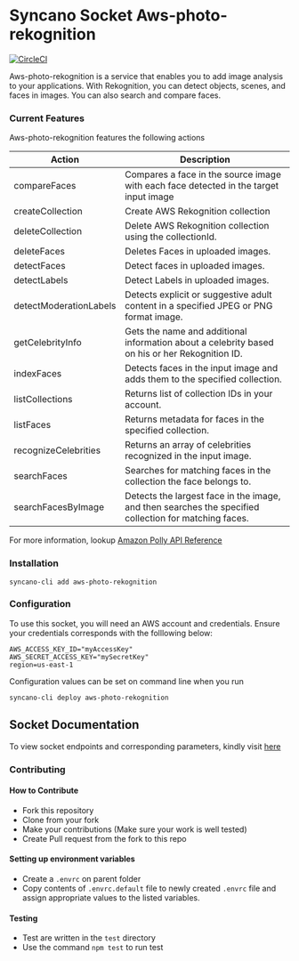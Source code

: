 # Syncano Socket Aws-photo-rekognition

[![CircleCI](https://circleci.com/gh/Syncano/syncano-socket-aws-rekognition/tree/implement-photo-rekognition-using-imageUrl.svg?style=svg)](https://circleci.com/gh/Syncano/syncano-socket-aws-rekognition/tree/implement-photo-rekognition-using-imageUrl)

Aws-photo-rekognition is a service that enables you to add image analysis to your applications. With Rekognition, you can detect objects, scenes, and faces in images. You can also search and compare faces.

### Current Features

Aws-photo-rekognition features the following actions

| Action                 | Description                                                                                           |
| ---------------------- | ----------------------------------------------------------------------------------------------------- |
| compareFaces           | Compares a face in the source image with each face detected in the target input image                 |
| createCollection       | Create AWS Rekognition collection                                                                     |
| deleteCollection       | Delete AWS Rekognition collection using the collectionId.                                             |
| deleteFaces            | Deletes Faces in uploaded images.                                                                     |
| detectFaces            | Detect faces in uploaded images.                                                                      |
| detectLabels           | Detect Labels in uploaded images.                                                                     |
| detectModerationLabels | Detects explicit or suggestive adult content in a specified JPEG or PNG format image.                 |
| getCelebrityInfo       | Gets the name and additional information about a celebrity based on his or her Rekognition ID.        |
| indexFaces             | Detects faces in the input image and adds them to the specified collection.                           |
| listCollections        | Returns list of collection IDs in your account.                                                       |
| listFaces              | Returns metadata for faces in the specified collection.                                               |
| recognizeCelebrities   | Returns an array of celebrities recognized in the input image.                                        |
| searchFaces            | Searches for matching faces in the collection the face belongs to.                                    |
| searchFacesByImage     | Detects the largest face in the image, and then searches the specified collection for matching faces. |

For more information, lookup [Amazon Polly API Reference](https://docs.aws.amazon.com/polly/latest/dg/API_Reference.html)

### Installation

```
syncano-cli add aws-photo-rekognition
```

### Configuration

To use this socket, you will need an AWS account and credentials. Ensure your credentials corresponds with the folllowing below:

```
AWS_ACCESS_KEY_ID="myAccessKey"
AWS_SECRET_ACCESS_KEY="mySecretKey"
region=us-east-1
```

Configuration values can be set on command line when you run

```
syncano-cli deploy aws-photo-rekognition
```

## Socket Documentation

To view socket endpoints and corresponding parameters, kindly visit [here](https://syncano.io/#/sockets/aws-photo-rekognition)

### Contributing

#### How to Contribute

* Fork this repository
* Clone from your fork
* Make your contributions (Make sure your work is well tested)
* Create Pull request from the fork to this repo

#### Setting up environment variables

* Create a `.envrc` on parent folder
* Copy contents of `.envrc.default` file to newly created `.envrc` file and assign appropriate values to the listed variables.

#### Testing

* Test are written in the `test` directory
* Use the command `npm test` to run test
